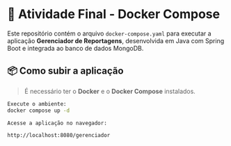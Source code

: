 # 🐳 Atividade Final - Docker Compose

Este repositório contém o arquivo `docker-compose.yaml` para executar a aplicação **Gerenciador de Reportagens**, desenvolvida em Java com Spring Boot e integrada ao banco de dados MongoDB.

## 📦 Como subir a aplicação

> É necessário ter o **Docker** e o **Docker Compose** instalados.

```bash
Execute o ambiente:
docker compose up -d

Acesse a aplicação no navegador:

http://localhost:8080/gerenciador
